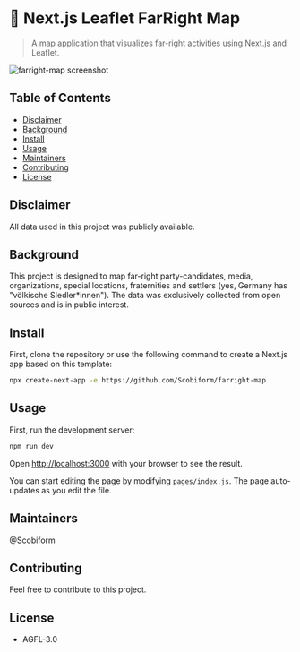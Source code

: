 # 🍃 Next.js Leaflet FarRight Map

> A map application that visualizes far-right activities using Next.js and Leaflet.

![farright-map screenshot](https://github.com/Scobiform/nazi-map/blob/master/public/images/Screenshot.png "farright-map screenshot")

## Table of Contents

- [Disclaimer](#disclaimer)
- [Background](#background)
- [Install](#install)
- [Usage](#usage)
- [Maintainers](#maintainers)
- [Contributing](#contributing)
- [License](#license)

## Disclaimer

All data used in this project was publicly available.

## Background

This project is designed to map far-right party-candidates, media, organizations, special locations, fraternities and settlers (yes, Germany has "völkische SIedler*innen"). The data was exclusively collected from open sources and is in public interest.

## Install

First, clone the repository or use the following command to create a Next.js app based on this template:

```bash
npx create-next-app -e https://github.com/Scobiform/farright-map
```

## Usage

First, run the development server:

```bash
npm run dev
```

Open [http://localhost:3000](http://localhost:3000) with your browser to see the result.

You can start editing the page by modifying `pages/index.js`. The page auto-updates as you edit the file.

## Maintainers

@Scobiform

## Contributing

Feel free to contribute to this project.

## License

- AGFL-3.0
